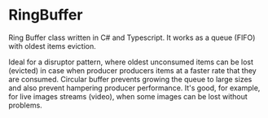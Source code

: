 # RingBuffer
Ring Buffer class written in C# and Typescript. It works as a queue (FIFO) with oldest items eviction.


Ideal for a disruptor pattern, where oldest unconsumed items can be lost (evicted) in case when producer producers items at a faster rate that they are consumed.
Circular buffer prevents growing the queue to large sizes and also prevent hampering producer performance.
It's good, for example, for live images streams (video), when some images can be lost without problems.
